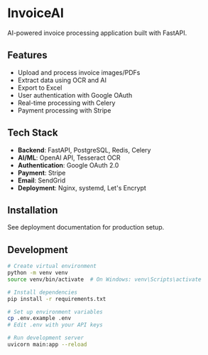 # InvoiceAI

AI-powered invoice processing application built with FastAPI.

## Features

- Upload and process invoice images/PDFs
- Extract data using OCR and AI
- Export to Excel
- User authentication with Google OAuth
- Real-time processing with Celery
- Payment processing with Stripe

## Tech Stack

- **Backend**: FastAPI, PostgreSQL, Redis, Celery
- **AI/ML**: OpenAI API, Tesseract OCR
- **Authentication**: Google OAuth 2.0
- **Payment**: Stripe
- **Email**: SendGrid
- **Deployment**: Nginx, systemd, Let's Encrypt

## Installation

See deployment documentation for production setup.

## Development

```bash
# Create virtual environment
python -m venv venv
source venv/bin/activate  # On Windows: venv\Scripts\activate

# Install dependencies
pip install -r requirements.txt

# Set up environment variables
cp .env.example .env
# Edit .env with your API keys

# Run development server
uvicorn main:app --reload